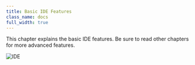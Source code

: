 ```yaml
---
title: Basic IDE Features
class_name: docs
full_width: true
---
```


This chapter explains the basic IDE features. Be sure to read other chapters for more advanced features.

![IDE](/img/docs/panel-overview.png)

